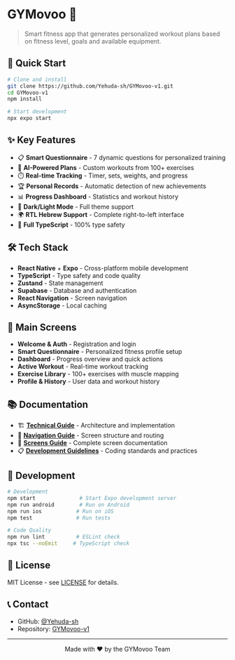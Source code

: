 # GYMovoo 💪

> Smart fitness app that generates personalized workout plans based on fitness level, goals and available equipment.

## 🚀 Quick Start

```bash
# Clone and install
git clone https://github.com/Yehuda-sh/GYMovoo-v1.git
cd GYMovoo-v1
npm install

# Start development
npx expo start
```

## ✨ Key Features

- 📋 **Smart Questionnaire** - 7 dynamic questions for personalized training
- 🤖 **AI-Powered Plans** - Custom workouts from 100+ exercises
- ⏱️ **Real-time Tracking** - Timer, sets, weights, and progress
- 🏆 **Personal Records** - Automatic detection of new achievements
- 📊 **Progress Dashboard** - Statistics and workout history
- 🌙 **Dark/Light Mode** - Full theme support
- 🌍 **RTL Hebrew Support** - Complete right-to-left interface
- 🔧 **Full TypeScript** - 100% type safety

## 🛠️ Tech Stack

- **React Native** + **Expo** - Cross-platform mobile development
- **TypeScript** - Type safety and code quality
- **Zustand** - State management
- **Supabase** - Database and authentication
- **React Navigation** - Screen navigation
- **AsyncStorage** - Local caching

## 📱 Main Screens

- **Welcome & Auth** - Registration and login
- **Smart Questionnaire** - Personalized fitness profile setup
- **Dashboard** - Progress overview and quick actions
- **Active Workout** - Real-time workout tracking
- **Exercise Library** - 100+ exercises with muscle mapping
- **Profile & History** - User data and workout history

## 📚 Documentation

- 🏗️ **[Technical Guide](docs/TECHNICAL_IMPLEMENTATION_GUIDE.md)** - Architecture and implementation
- 🧭 **[Navigation Guide](docs/NAVIGATION_GUIDE.md)** - Screen structure and routing
- 📱 **[Screens Guide](docs/screens/README.md)** - Complete screen documentation
- 📋 **[Development Guidelines](docs/DEVELOPMENT_GUIDELINES.md)** - Coding standards and practices

## 🔧 Development

```bash
# Development
npm start              # Start Expo development server
npm run android        # Run on Android
npm run ios           # Run on iOS
npm test              # Run tests

# Code Quality
npm run lint          # ESLint check
npx tsc --noEmit     # TypeScript check
```

## 📄 License

MIT License - see [LICENSE](LICENSE) for details.

## 📞 Contact

- GitHub: [@Yehuda-sh](https://github.com/Yehuda-sh)
- Repository: [GYMovoo-v1](https://github.com/Yehuda-sh/GYMovoo-v1)

---

<p align="center">Made with ❤️ by the GYMovoo Team</p>
